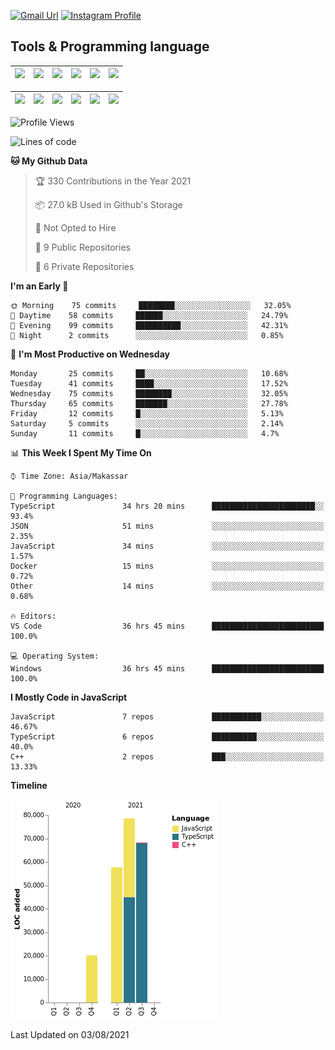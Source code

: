 [![Gmail Url](https://img.shields.io/twitter/url?label=aaulia.raahman@gmail.com&logo=gmail&style=social&url=http%3A%2F%2Fmailto%3Acontact.aaulia.raahman@gmail.com)](mailto:aaulia.raahman@gmail.com) [![Instagram Profile](https://img.shields.io/twitter/url?label=auliyrhman&logo=instagram&style=social&url=https://www.instagram.com/auliyrhman/)](https://www.instagram.com/auliyrhman)

## Tools & Programming language

| [<img src="https://upload.wikimedia.org/wikipedia/commons/4/4c/Typescript_logo_2020.svg" width="50">]() | [<img src="https://cdn.svgporn.com/logos/javascript.svg" width="50">]() | [<img src="https://cdn.svgporn.com/logos/mysql.svg" width="50">]() | <img src="https://cdn.svgporn.com/logos/firebase.svg" width="50"/> | <img src="https://cdn.svgporn.com/logos/mongodb.svg" width="50"/> | <img src="https://cdn.worldvectorlogo.com/logos/c.svg" width="50"/> |
| ------------------------------------------------------------------------------------------------------- | ----------------------------------------------------------------------- | --------------------------------------------------------------------------------------------- | ------------------------------------------------------------------ | ----------------------------------------------------------- | ------------------------------------------------------------------ |

| [<img src="https://www.svgrepo.com/show/306460/nestjs.svg" width="50">]() | [<img src="https://camo.githubusercontent.com/8ac3f7b51de4853384673841868d1c6eb9de77c3b44a891dc53ff9ec27457d3f/68747470733a2f2f636e63662d6272616e64696e672e6e65746c6966792e6170702f696d672f70726f6a656374732f677270632f686f72697a6f6e74616c2f636f6c6f722f677270632d686f72697a6f6e74616c2d636f6c6f722e737667" width="50">]() | [<img src="https://upload.wikimedia.org/wikipedia/commons/8/8e/Nextjs-logo.svg" width="50">]() | [<img src="https://upload.wikimedia.org/wikipedia/commons/a/a7/React-icon.svg" width="50">]() |  [<img src="https://upload.wikimedia.org/wikipedia/commons/d/d9/Node.js_logo.svg" width="50">]() | [<img src="https://cdn.svgporn.com/logos/express.svg" width="50">]() |
| ---------------------------------------------------------------------------------------------- | --------------------------------------------------------------------------------------------------------------------------------------------------------------------------------------------------------------------------------------------------------------------------------------------------------------------------- | ------------------------------------------------------------------------- | ------------------------------------------------------------------- | ------------------------------------------------------------------- | ------------------------------------------------------------------- |


<!--
**aulyarahman/aulyarahman** is a ✨ _special_ ✨ repository because its `README.md` (this file) appears on your GitHub profile.

Here are some ideas to get you started:

- 🔭 I’m currently working on ...
- 🌱 I’m currently learning ...
- 👯 I’m looking to collaborate on ...
- 🤔 I’m looking for help with ...
- 💬 Ask me about ...
- 📫 How to reach me: ...
- 😄 Pronouns: ...
- ⚡ Fun fact: ...
-->

<!--START_SECTION:waka-->
![Profile Views](http://img.shields.io/badge/Profile%20Views-0-blue)

![Lines of code](https://img.shields.io/badge/From%20Hello%20World%20I%27ve%20Written-224597%20lines%20of%20code-blue)

**🐱 My Github Data** 

> 🏆 330 Contributions in the Year 2021
 > 
> 📦 27.0 kB Used in Github's Storage 
 > 
> 🚫 Not Opted to Hire
 > 
> 📜 9 Public Repositories 
 > 
> 🔑 6 Private Repositories  
 > 
**I'm an Early 🐤** 

```text
🌞 Morning    75 commits     ████████░░░░░░░░░░░░░░░░░   32.05% 
🌆 Daytime    58 commits     ██████░░░░░░░░░░░░░░░░░░░   24.79% 
🌃 Evening    99 commits     ██████████░░░░░░░░░░░░░░░   42.31% 
🌙 Night      2 commits      ░░░░░░░░░░░░░░░░░░░░░░░░░   0.85%

```
📅 **I'm Most Productive on Wednesday** 

```text
Monday       25 commits     ██░░░░░░░░░░░░░░░░░░░░░░░   10.68% 
Tuesday      41 commits     ████░░░░░░░░░░░░░░░░░░░░░   17.52% 
Wednesday    75 commits     ████████░░░░░░░░░░░░░░░░░   32.05% 
Thursday     65 commits     ███████░░░░░░░░░░░░░░░░░░   27.78% 
Friday       12 commits     █░░░░░░░░░░░░░░░░░░░░░░░░   5.13% 
Saturday     5 commits      ░░░░░░░░░░░░░░░░░░░░░░░░░   2.14% 
Sunday       11 commits     █░░░░░░░░░░░░░░░░░░░░░░░░   4.7%

```


📊 **This Week I Spent My Time On** 

```text
⌚︎ Time Zone: Asia/Makassar

💬 Programming Languages: 
TypeScript               34 hrs 20 mins      ███████████████████████░░   93.4% 
JSON                     51 mins             ░░░░░░░░░░░░░░░░░░░░░░░░░   2.35% 
JavaScript               34 mins             ░░░░░░░░░░░░░░░░░░░░░░░░░   1.57% 
Docker                   15 mins             ░░░░░░░░░░░░░░░░░░░░░░░░░   0.72% 
Other                    14 mins             ░░░░░░░░░░░░░░░░░░░░░░░░░   0.68%

🔥 Editors: 
VS Code                  36 hrs 45 mins      █████████████████████████   100.0%

💻 Operating System: 
Windows                  36 hrs 45 mins      █████████████████████████   100.0%

```

**I Mostly Code in JavaScript** 

```text
JavaScript               7 repos             ███████████░░░░░░░░░░░░░░   46.67% 
TypeScript               6 repos             ██████████░░░░░░░░░░░░░░░   40.0% 
C++                      2 repos             ███░░░░░░░░░░░░░░░░░░░░░░   13.33%

```


**Timeline**

![Chart not found](https://raw.githubusercontent.com/aulyarahman/aulyarahman/main/charts/bar_graph.png) 


 Last Updated on 03/08/2021
<!--END_SECTION:waka-->
